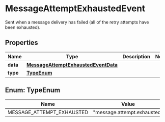 

# MessageAttemptExhaustedEvent

Sent when a message delivery has failed (all of the retry attempts have been exhausted).

## Properties

| Name | Type | Description | Notes |
|------------ | ------------- | ------------- | -------------|
|**data** | [**MessageAttemptExhaustedEventData**](MessageAttemptExhaustedEventData.md) |  |  |
|**type** | [**TypeEnum**](#TypeEnum) |  |  |



## Enum: TypeEnum

| Name | Value |
|---- | -----|
| MESSAGE_ATTEMPT_EXHAUSTED | &quot;message.attempt.exhausted&quot; |



